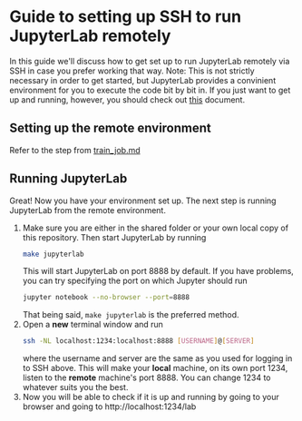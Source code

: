 # Guide to setting up SSH to run JupyterLab remotely

In this guide we'll discuss how to get set up to run JupyterLab remotely via SSH in case you prefer working that way. Note: This is not strictly necessary in order to get started, but JupyterLab provides a convinient environment for you to execute the code bit by bit in. If you just want to get up and running, however, you should check out [this](./train_job.md) document.

## Setting up the remote environment

Refer to the step from [train_job.md](./train_job.md)

## Running JupyterLab
Great! Now you have your environment set up. The next step is running JupyterLab from the remote environment.

1. Make sure you are either in the shared folder or your own local copy of this repository. Then start JupyterLab by running
    ```bash
    make jupyterlab
    ```
    This will start JupyterLab on port 8888 by default. If you have problems, you can try specifying the port on which Jupyter should run
    ```bash
    jupyter notebook --no-browser --port=8888
    ```
    That being said, ```make jupyterlab``` is the preferred method.
2. Open a **new** terminal window and run
    ```bash
    ssh -NL localhost:1234:localhost:8888 [USERNAME]@[SERVER]
    ```
    where the username and server are the same as you used for logging in to SSH above. This will make your **local** machine, on its own port 1234, listen to the **remote** machine's port 8888. You can change 1234 to whatever suits you the best.
3. Now you will be able to check if it is up and running by going to your browser and going to http://localhost:1234/lab